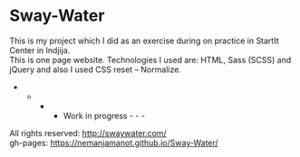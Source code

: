 # Sway-Water

This is my project which I did as an exercise during on practice in StartIt Center in Indjija.	
This is one page website. Technologies I used are: HTML, Sass (SCSS) and jQuery and also I used CSS reset – Normalize. 

- - - - Work in progress - - -

All rights reserved: http://swaywater.com/	
gh-pages: https://nemanjamanot.github.io/Sway-Water/
